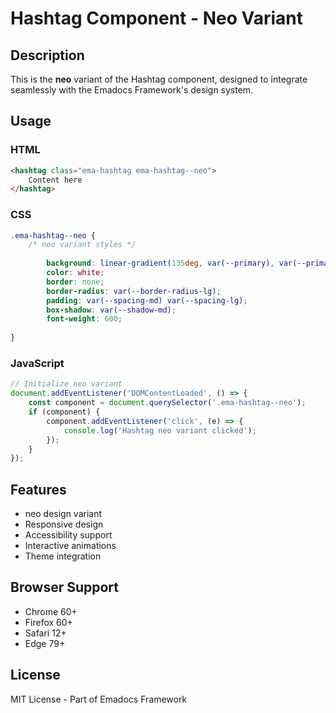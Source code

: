# Hashtag Component - Neo Variant

## Description
This is the **neo** variant of the Hashtag component, designed to integrate seamlessly with the Emadocs Framework's design system.

## Usage

### HTML
```html
<hashtag class="ema-hashtag ema-hashtag--neo">
    Content here
</hashtag>
```

### CSS
```css
.ema-hashtag--neo {
    /* neo variant styles */
    
        background: linear-gradient(135deg, var(--primary), var(--primary-dark));
        color: white;
        border: none;
        border-radius: var(--border-radius-lg);
        padding: var(--spacing-md) var(--spacing-lg);
        box-shadow: var(--shadow-md);
        font-weight: 600;
    
}
```

### JavaScript
```javascript
// Initialize neo variant
document.addEventListener('DOMContentLoaded', () => {
    const component = document.querySelector('.ema-hashtag--neo');
    if (component) {
        component.addEventListener('click', (e) => {
            console.log('Hashtag neo variant clicked');
        });
    }
});
```

## Features
- neo design variant
- Responsive design
- Accessibility support
- Interactive animations
- Theme integration

## Browser Support
- Chrome 60+
- Firefox 60+
- Safari 12+
- Edge 79+

## License
MIT License - Part of Emadocs Framework
